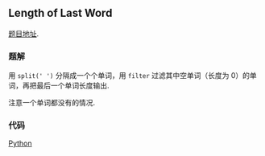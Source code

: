 ## Length of Last Word

[题目地址](https://oj.leetcode.com/problems/length-of-last-word/).

### 题解

用 `split(' ')` 分隔成一个个单词，用 `filter` 过滤其中空单词（长度为 0）的单词，再把最后一个单词长度输出.

注意一个单词都没有的情况.

### 代码

[Python](./sol.py)
